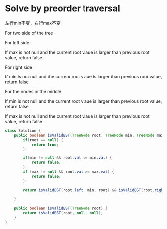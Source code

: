 <h1>Solve by preorder traversal</h1>

<p>左行min不变，右行max不变</p>
<p>For two side of the tree</p>
<p>For left side</p>
<p>If max is not null and the current root vlaue is larger than previous root value, return false</p>
<p>For right side</p>
<p>If min is not null and the current root vlaue is larger than previous root value, return false</p>
<p>For the nodes in the middle</p>
<p>If min is not null and the current root vlaue is larger than previous root value, return false</p>
<p>If max is not null and the current root vlaue is larger than previous root value, return false</p>

```java
class Solution {
    public boolean isValidBST(TreeNode root, TreeNode min, TreeNode max) {
        if(root == null) {
            return true;
        }

        if(min != null && root.val <= min.val) {
            return false;
        }
        if (max != null && root.val >= max.val) {
            return false;
        } 

        return isValidBST(root.left, min, root) && isValidBST(root.right, root, max);

    }
    
    public boolean isValidBST(TreeNode root) {
        return isValidBST(root, null, null);
    }
}
```

